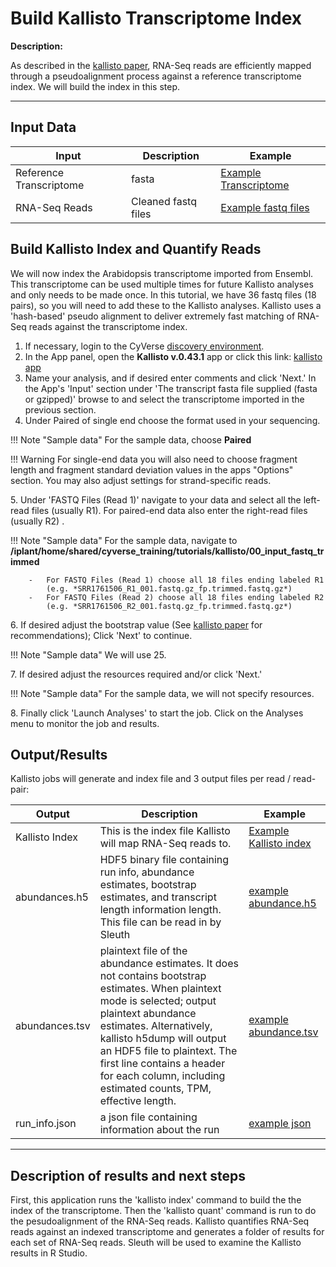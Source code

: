 # Build Kallisto Transcriptome Index

**Description:**

As described in the [kallisto paper](https://www.nature.com/nbt/journal/v34/n5/full/nbt.3519.html), RNA-Seq reads are efficiently mapped through a pseudoalignment process against a reference transcriptome index. We will
build the index in this step.

------------------------------------------------------------------------

## Input Data

| Input | Description | Example |
|---|---|---|
| Reference Transcriptome | fasta | [Example Transcriptome](http://datacommons.cyverse.org/browse/iplant/home/shared/cyverse_training/tutorials/kallisto/01_input_transcriptome) |
| RNA-Seq Reads | Cleaned fastq files | [Example fastq files](http://datacommons.cyverse.org/browse/iplant/home/shared/cyverse_training/tutorials/kallisto/00_input_fastq_trimmed) |

## Build Kallisto Index and Quantify Reads

We will now index the Arabidopsis transcriptome imported from Ensembl.
This transcriptome can be used multiple times for future Kallisto
analyses and only needs to be made once. In this tutorial, we have 36
fastq files (18 pairs), so you will need to add these to the Kallisto
analyses. Kallisto uses a 'hash-based' pseudo alignment to deliver
extremely fast matching of RNA-Seq reads against the transcriptome
index.

1. If necessary, login to the CyVerse [discovery environment](https://de.cyverse.org/de/).
2. In the App panel, open the **Kallisto v.0.43.1** app or click this
    link: [kallisto app](https://de.cyverse.org/de/?type=quick-launch&quick-launch-id=6132e25c-6576-4c84-bd6f-9e343e5ef03a&app-id=c341ba8c-30ad-11e8-8fb4-008cfa5ae621)
3. Name your analysis, and if desired enter comments and click
    'Next.' In the App's 'Input' section under 'The transcript fasta
    file supplied (fasta or gzipped)' browse to and select the
    transcriptome imported in the previous section.
4. Under Paired of single end choose the format used in your
    sequencing.

!!! Note "Sample data"
        For the sample data, choose **Paired**

!!! Warning
        For single-end data you will also need to choose fragment length
        and fragment standard deviation values in the apps "Options"
        section. You may also adjust settings for strand-specific reads.

5\. Under 'FASTQ Files (Read 1)' navigate to your data and select all
    the left-read files (usually R1). For paired-end data also enter
    the right-read files (usually R2) .

!!! Note "Sample data"
        For the sample data, navigate to
        **/iplant/home/shared/cyverse_training/tutorials/kallisto/00_input_fastq_trimmed**

        -   For FASTQ Files (Read 1) choose all 18 files ending labeled R1
            (e.g. *SRR1761506_R1_001.fastq.gz_fp.trimmed.fastq.gz*)
        -   For FASTQ Files (Read 2) choose all 18 files ending labeled R2
            (e.g. *SRR1761506_R2_001.fastq.gz_fp.trimmed.fastq.gz*)

6\. If desired adjust the bootstrap value (See [kallisto paper](https://www.nature.com/nbt/journal/v34/n5/full/nbt.3519.html) for recommendations);
    Click 'Next' to continue.

!!! Note "Sample data"
        We will use 25.

7\.  If desired adjust the resources required and/or click 'Next.'

!!! Note "Sample data"
        For the sample data, we will not specify resources.

8\.  Finally click 'Launch Analyses' to start the job. Click on the
    Analyses menu to monitor the job and results.

## Output/Results

Kallisto jobs will generate and index file and 3 output files per read /
read-pair:

| Output | Description | Example |
|---|---|---|
| Kallisto Index | This is the index file Kallisto will map RNA-Seq reads to. | [Example Kallisto index](http://datacommons.cyverse.org/browse/iplant/home/shared/cyverse_training/tutorials/kallisto/02_output_kallisto_index/Arabidopsis_thaliana.TAIR10.36.cdna.all.fa.index) | 
| abundances.h5 | HDF5 binary file containing run info, abundance estimates, bootstrap estimates, and transcript length information length. This file can be read in by Sleuth | [example abundance.h5](http://datacommons.cyverse.org/browse/iplant/home/shared/cyverse_training/tutorials/kallisto/03_output_kallisto_results/pair01_wt_mock_r1/abundance.h5) |
| abundances.tsv | plaintext file of the abundance estimates. It does not contains bootstrap estimates. When plaintext mode is selected; output plaintext abundance estimates. Alternatively, kallisto h5dump will output an HDF5 file to plaintext. The first line contains a header for each column, including estimated counts, TPM, effective length. | [example abundance.tsv](http://datacommons.cyverse.org/browse/iplant/home/shared/cyverse_training/tutorials/kallisto/03_output_kallisto_results/pair01_wt_mock_r1/abundance.tsv) |
| run_info.json | a json file containing information about the run | [example json](http://datacommons.cyverse.org/browse/iplant/home/shared/cyverse_training/tutorials/kallisto/03_output_kallisto_results/pair01_wt_mock_r1/run_info.json) |

------------------------------------------------------------------------

## Description of results and next steps

First, this application runs the 'kallisto index' command to build the
the index of the transcriptome. Then the 'kallisto quant' command is run
to do the pesudoalignment of the RNA-Seq reads. Kallisto quantifies
RNA-Seq reads against an indexed transcriptome and generates a folder of
results for each set of RNA-Seq reads. Sleuth will be used to examine
the Kallisto results in R Studio.